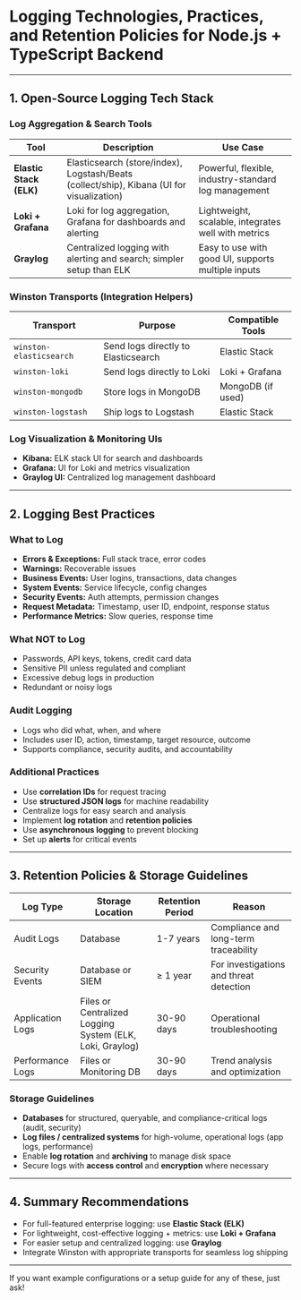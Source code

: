 # Logging Technologies, Practices, and Retention Policies for Node.js + TypeScript Backend

---

## 1. Open-Source Logging Tech Stack

### Log Aggregation & Search Tools

| Tool          | Description                                                                                   | Use Case                          |
|---------------|-----------------------------------------------------------------------------------------------|----------------------------------|
| **Elastic Stack (ELK)** | Elasticsearch (store/index), Logstash/Beats (collect/ship), Kibana (UI for visualization) | Powerful, flexible, industry-standard log management |
| **Loki + Grafana**       | Loki for log aggregation, Grafana for dashboards and alerting                        | Lightweight, scalable, integrates well with metrics   |
| **Graylog**              | Centralized logging with alerting and search; simpler setup than ELK                  | Easy to use with good UI, supports multiple inputs    |

### Winston Transports (Integration Helpers)

| Transport             | Purpose                                  | Compatible Tools        |
|-----------------------|------------------------------------------|------------------------|
| `winston-elasticsearch` | Send logs directly to Elasticsearch     | Elastic Stack           |
| `winston-loki`          | Send logs directly to Loki               | Loki + Grafana          |
| `winston-mongodb`       | Store logs in MongoDB                    | MongoDB (if used)       |
| `winston-logstash`      | Ship logs to Logstash                    | Elastic Stack           |

### Log Visualization & Monitoring UIs

- **Kibana:** ELK stack UI for search and dashboards
- **Grafana:** UI for Loki and metrics visualization
- **Graylog UI:** Centralized log management dashboard

---

## 2. Logging Best Practices

### What to Log

- **Errors & Exceptions:** Full stack trace, error codes
- **Warnings:** Recoverable issues
- **Business Events:** User logins, transactions, data changes
- **System Events:** Service lifecycle, config changes
- **Security Events:** Auth attempts, permission changes
- **Request Metadata:** Timestamp, user ID, endpoint, response status
- **Performance Metrics:** Slow queries, response time

### What NOT to Log

- Passwords, API keys, tokens, credit card data
- Sensitive PII unless regulated and compliant
- Excessive debug logs in production
- Redundant or noisy logs

### Audit Logging

- Logs who did what, when, and where
- Includes user ID, action, timestamp, target resource, outcome
- Supports compliance, security audits, and accountability

### Additional Practices

- Use **correlation IDs** for request tracing
- Use **structured JSON logs** for machine readability
- Centralize logs for easy search and analysis
- Implement **log rotation** and **retention policies**
- Use **asynchronous logging** to prevent blocking
- Set up **alerts** for critical events

---

## 3. Retention Policies & Storage Guidelines

| Log Type          | Storage Location        | Retention Period       | Reason                              |
|-------------------|------------------------|-----------------------|-----------------------------------|
| Audit Logs        | Database               | 1-7 years             | Compliance and long-term traceability |
| Security Events   | Database or SIEM       | ≥ 1 year              | For investigations and threat detection |
| Application Logs  | Files or Centralized Logging System (ELK, Loki, Graylog) | 30-90 days            | Operational troubleshooting       |
| Performance Logs  | Files or Monitoring DB | 30-90 days            | Trend analysis and optimization   |

### Storage Guidelines

- **Databases** for structured, queryable, and compliance-critical logs (audit, security)
- **Log files / centralized systems** for high-volume, operational logs (app logs, performance)
- Enable **log rotation** and **archiving** to manage disk space
- Secure logs with **access control** and **encryption** where necessary

---

## 4. Summary Recommendations

- For full-featured enterprise logging: use **Elastic Stack (ELK)**
- For lightweight, cost-effective logging + metrics: use **Loki + Grafana**
- For easier setup and centralized logging: use **Graylog**
- Integrate Winston with appropriate transports for seamless log shipping

---

If you want example configurations or a setup guide for any of these, just ask!
